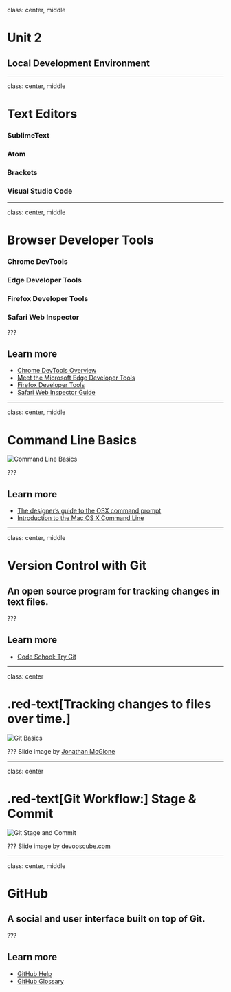 class: center, middle

# Unit 2
## Local Development Environment

---
class: center, middle

# Text Editors
### SublimeText
### Atom
### Brackets
### Visual Studio Code

---
class: center, middle

# Browser Developer Tools
### Chrome DevTools
### Edge Developer Tools
### Firefox Developer Tools
### Safari Web Inspector

???
## Learn more

* [Chrome DevTools Overview](https://developer.chrome.com/devtools)
* [Meet the Microsoft Edge Developer Tools](https://dev.windows.com/en-us/microsoft-edge/platform/documentation/f12-devtools-guide/)
* [Firefox Developer Tools](https://developer.mozilla.org/en-US/docs/Tools)
* [Safari Web Inspector Guide](https://developer.apple.com/library/safari/documentation/AppleApplications/Conceptual/Safari_Developer_Guide/Introduction/Introduction.html)

---
class: center, middle

# Command Line Basics

![Command Line Basics](../assets/terminal.svg)

???
## Learn more

* [The designer’s guide to the OSX command prompt](http://wiseheartdesign.com/articles/2010/11/12/the-designers-guide-to-the-osx-command-prompt/)
* [Introduction to the Mac OS X Command Line](http://blog.teamtreehouse.com/introduction-to-the-mac-os-x-command-line)

---
class: center, middle

# Version Control with Git

## An open source program for tracking changes in text files.

???
## Learn more

* [Code School: Try Git](https://try.github.io)

---
class: center

# .red-text[Tracking changes to files over time.]

![Git Basics ](../assets/git-basics.png)

???
Slide image by [Jonathan McGlone](http://jmcglone.com/guides/github-pages/)

---
class: center

# .red-text[Git Workflow:] Stage & Commit

![Git Stage and Commit](../assets/git-add-commit.png)

???
Slide image by [devopscube.com](http://devopscube.com/git-basics-every-developer-and-administrator-should-know/)

---
class: center, middle

# GitHub

## A social and user interface built on top of Git.

???
## Learn more

* [GitHub Help](https://help.github.com/)
* [GitHub Glossary](https://help.github.com/articles/github-glossary/)
